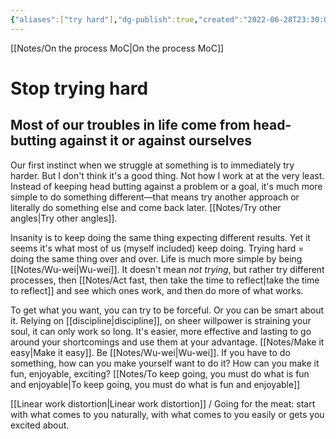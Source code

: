 ```yaml
---
{"aliases":["try hard"],"dg-publish":true,"created":"2022-06-28T23:30:00","permalink":"/notes/trying-hard/","dgPassFrontmatter":true,"updated":"2024-12-22T16:24:07.312+01:00"}
---
```


[[Notes/On the process MoC\|On the process MoC]]
# Stop trying hard
## Most of our troubles in life come from head-butting against it or against ourselves

Our first instinct when we struggle at something is to immediately try harder. But I don't think it's a good thing. Not how I work at at the very least. Instead of keeping head butting against a problem or a goal, it's much more simple to do something different—that means try another approach or literally do something else and come back later. [[Notes/Try other angles\|Try other angles]].

Insanity is to keep doing the same thing expecting different results. Yet it seems it's what most of us (myself included) keep doing.
Trying hard = doing the same thing over and over. Life is much more simple by being [[Notes/Wu-wei\|Wu-wei]]. 
It doesn't mean _not trying_, but rather try different processes, then [[Notes/Act fast, then take the time to reflect\|take the time to reflect]] and see which ones work, and then do more of what works.

To get what you want, you can try to be forceful. Or you can be smart about it. 
Relying on [[discipline\|discipline]], on sheer willpower is straining your soul, it can only work so long. It's easier, more effective and lasting to go around your shortcomings and use them at your advantage. [[Notes/Make it easy\|Make it easy]]. Be [[Notes/Wu-wei\|Wu-wei]].
If you have to do something, how can you make yourself want to do it? How can you make it fun, enjoyable, exciting? [[Notes/To keep going, you must do what is fun and enjoyable\|To keep going, you must do what is fun and enjoyable]]

[[Linear work distortion\|Linear work distortion]] / Going for the meat: start with what comes to you naturally, with what comes to you easily or gets you excited about.